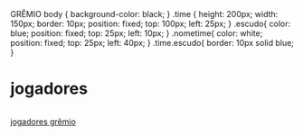 <!DOCTYPE html>
<html>
<head>
  <meta charset="UTF-8">
  <titlte>GRÊMIO</titlte>
  body {
    background-color: black;
 }
.time {
    height: 200px;
    width: 150px;
    border: 10px;
    position: fixed;
    top: 100px;
    left: 25px;
 }
 .escudo{
     color: blue;
     position: fixed;
     top: 25px;
     left: 10px;
 }
 .nometime{ 
     color: white;
     position: fixed;
     top: 25px;
     left: 40px;
 }
 .time.escudo{
      border: 10px solid blue;
 }
   </style>
 </head>
 <body>
     <h1 class="escudo">jogadores</h1>
     <a href="time.html">
          <img class="filme" src=""
    </a>
    <p class="nometime">jogadores grêmio</p>
</body>
</html>
